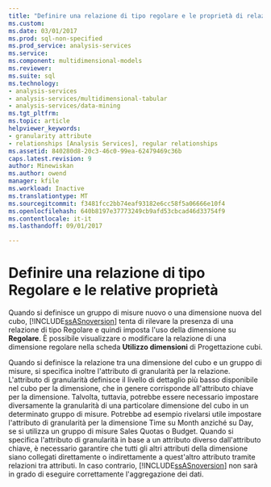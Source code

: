 ```yaml
---
title: "Definire una relazione di tipo regolare e le proprietà di relazione di tipo regolare | Documenti Microsoft"
ms.custom: 
ms.date: 03/01/2017
ms.prod: sql-non-specified
ms.prod_service: analysis-services
ms.service: 
ms.component: multidimensional-models
ms.reviewer: 
ms.suite: sql
ms.technology:
- analysis-services
- analysis-services/multidimensional-tabular
- analysis-services/data-mining
ms.tgt_pltfrm: 
ms.topic: article
helpviewer_keywords:
- granularity attribute
- relationships [Analysis Services], regular relationships
ms.assetid: 840280d8-20c3-46c0-99ea-62479469c36b
caps.latest.revision: 9
author: Minewiskan
ms.author: owend
manager: kfile
ms.workload: Inactive
ms.translationtype: MT
ms.sourcegitcommit: f3481fcc2bb74eaf93182e6cc58f5a06666e10f4
ms.openlocfilehash: 640b8197e37773249cb9afd53cbcad46d33754f9
ms.contentlocale: it-it
ms.lasthandoff: 09/01/2017

---
```

# <a name="define-a-regular-relationship-and-regular-relationship-properties"></a>Definire una relazione di tipo Regolare e le relative proprietà
  Quando si definisce un gruppo di misure nuovo o una dimensione nuova del cubo, [!INCLUDE[ssASnoversion](../../includes/ssasnoversion-md.md)] tenta di rilevare la presenza di una relazione di tipo Regolare e quindi imposta l'uso della dimensione su **Regolare**. È possibile visualizzare o modificare la relazione di una dimensione regolare nella scheda **Utilizzo dimensioni** di Progettazione cubi.  
  
 Quando si definisce la relazione tra una dimensione del cubo e un gruppo di misure, si specifica inoltre l'attributo di granularità per la relazione. L'attributo di granularità definisce il livello di dettaglio più basso disponibile nel cubo per la dimensione, che in genere corrisponde all'attributo chiave per la dimensione. Talvolta, tuttavia, potrebbe essere necessario impostare diversamente la granularità di una particolare dimensione del cubo in un determinato gruppo di misure. Potrebbe ad esempio rivelarsi utile impostare l'attributo di granularità per la dimensione Time su Month anziché su Day, se si utilizza un gruppo di misure Sales Quotas o Budget. Quando si specifica l'attributo di granularità in base a un attributo diverso dall'attributo chiave, è necessario garantire che tutti gli altri attributi della dimensione siano collegati direttamente o indirettamente a quest'altro attributo tramite relazioni tra attributi. In caso contrario, [!INCLUDE[ssASnoversion](../../includes/ssasnoversion-md.md)] non sarà in grado di eseguire correttamente l'aggregazione dei dati.  
  
  

